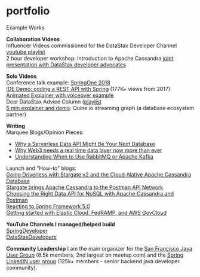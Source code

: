 # portfolio
Example Works

**Collaboration Videos**  
Influencer Videos commissioned for the DataStax Developer Channel [youtube playlist](https://www.youtube.com/playlist?list=PL2g2h-wyI4SoSq61ZQC8GeM_i5rOwe2A0)  
2 hour developer workshop: Introduction to Apache Cassandra [joint presentation with DataStax developer advocates](https://www.youtube.com/watch?v=NdLelsjqd9w)  

**Solo Videos**  
Conference talk example: [SpringOne 2018](https://www.youtube.com/watch?v=V-c12DUOZ74)  
[IDE Demo: coding a REST API with Spring](https://www.youtube.com/watch?v=47xNBNd-LLI) (177K+ views from 2017)  
[Animated Explainer with voiceover example](https://www.youtube.com/watch?v=pfhqDrNZb70)  
Dear DataStax Advice Column ([playlist](https://www.youtube.com/playlist?list=PLm-EPIkBI3YoD1EJSrb-vWgKq4F17SRqT)   
[5 min explainer and demo](https://www.youtube.com/watch?v=TwxKeu9q1wo): Quine.io streaming graph (a database ecosystem partner)  

**Writing**
<br>
Marquee Blogs/Opinion Pieces:  
* [Why a Serverless Data API Might Be Your Next Database]((https://www.infoq.com/articles/serverless-data-api/))  
* [Why Web3 needs a real time data layer now more than ever](https://thenewstack.io/why-web3-needs-a-real-time-data-layer-now-more-than-ever/)  
* [Understanding When to Use RabbitMQ or Apache Kafka](https://dzone.com/articles/understanding-when-to-use-rabbitmq-or-apache-kafka)  

Launch and "How-to" blogs:  
[Going Driverless with Stargate v2 and the Cloud-Native Apache Cassandra Database](https://www.datastax.com/blog/going-driverless-with-stargate-v2-and-the-cloud-native-apache-cassandra-database)  
[Stargate brings Apache Cassandra to the Postman API Network](https://medium.com/building-the-open-data-stack/stargate-brings-apache-cassandra-to-the-postman-api-network-a18d973714b)  
[Choosing the Right Data API for NoSQL with Apache Cassandra and Postman](https://blog.postman.com/nosql-data-api-apache-cassandra-postman/)  
[Reacting to Spring Framework 5.0](https://tanzu.vmware.com/content/blog/reacting-to-spring-framework-5-0)  
[Getting started with Elastic Cloud, FedRAMP, and AWS GovCloud](https://www.elastic.co/blog/getting-started-with-elastic-cloud-fedramp-and-aws-govcloud)  

**YouTube Channels I managed/helped build**  
[SpringDeveloper](https://www.youtube.com/@SpringSourceDev/about)  
[DataStaxDevelopers](https://www.youtube.com/@DataStaxDevs)

**Community Leadership**
I am the main organizer for the [San Francisco Java User Group](https://www.meetup.com/sfjava/) (8.5k members, 2nd largest on meetup.com) and the [Spring LinkedIN user group](https://www.linkedin.com/groups/46964/) (125k+ members - senior backend java developer community).
